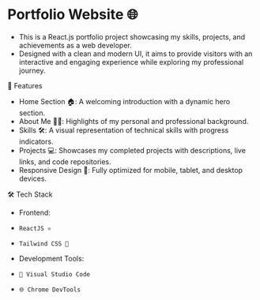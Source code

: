 # Portfolio Website 🌐

 - This is a React.js portfolio project showcasing my skills, projects, and achievements as a web developer. 
 - Designed with a clean and modern UI, it aims to provide visitors with an interactive and engaging experience while exploring my professional journey.

🌟 Features
- Home Section 🏠: A welcoming introduction with a dynamic hero section.
- About Me 🙋‍♂️: Highlights of my personal and professional background.
- Skills 🛠️: A visual representation of technical skills with progress indicators.
- Projects 💻: Showcases my completed projects with descriptions, live links, and code repositories.
- Responsive Design 📱: Fully optimized for mobile, tablet, and desktop devices.

🛠️ Tech Stack
- Frontend:
-     ReactJS ⚛️
-     Tailwind CSS 🎨

- Development Tools:
-     🧰 Visual Studio Code
-     🌐 Chrome DevTools

